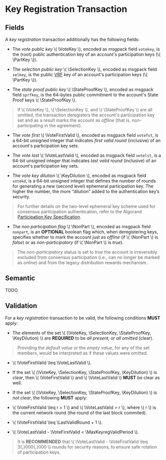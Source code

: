 $$
\newcommand \PartKey {\mathrm{PartKey}}
\newcommand \VoteKey {\mathrm{vpk}}
\newcommand \SelectionKey {\mathrm{spk}}
\newcommand \StateProofKey {\mathrm{sppk}}
\newcommand \VoteFirstValid {v_\mathrm{fv}}
\newcommand \VoteLastValid {v_\mathrm{lv}}
\newcommand \KeyDilution {\mathrm{KeyDilution}}
\newcommand \NonPart {\mathrm{nonpart}}
\newcommand \LastValidRound {r_\mathrm{lv}}
\newcommand \MaxKeyregValidPeriod {K_{\Delta r,\max}}
$$

# Key Registration Transaction

## Fields

A _key registration_ transaction additionally has the following fields:

- The _vote public key_ \\( \VoteKey \\), encoded as msgpack field `votekey`, is
the (root) public authentication key of an account's participation keys (\\( \PartKey \\)).

- The _selection public key_ \\( \SelectionKey \\), encoded as msgpack field `selkey`,
is the public [VRF]() key of an account's participation keys (\\( \PartKey \\)). 

- The _state proof public key_ \\( \StateProofKey \\), encoded as msgpack field `sprfkey`,
is the 64-bytes public commitment to the account's State Proof keys \\( \StateProofKey \\).

> If \\( \VoteKey \\), \\( \SelectionKey \\), and \\( \StateProofKey \\) are all
> omitted, the transaction deregisters the account's participation key set and as
> a result marks the account as _offline_ (that is, non-participating in the agreement).

- The _vote first_ \\( \VoteFirstValid \\), encoded as msgpack field `votefst`, is
a 64-bit unsigned integer that indicates _first valid round_ (inclusive) of an account's
participation key sets.

- The _vote last_ \\( \VoteLastValid \\), encoded as msgpack field `votelst`, is
a 64-bit unsigned integer that indicates _last valid round_ (inclusive) of an account's
participation key sets.

- The _vote key dilution_ \\( \KeyDilution \\), encoded as msgpack field `votekd`,
is a 64-bit unsigned integer that defines the number of rounds for generating a new
(second level) ephemeral participation key. The higher the number, the more “dilution”
added to the authentication key’s security.

> For further details on the two-level ephemeral key scheme used for consensus participation
> authentication, refer to the Algorand [Participation Key Specification]().

- The _non participation flag_ \\( \NonPart \\), encoded as msgpack field `nonpart`,
is an **OPTIONAL** boolean flag which, when deregistering keys, specifies whether
to mark the account just as _offline_ (if \\( \NonPart \\) is _false_) or as _non-participatory_
(if \\( \NonPart \\) is _true_).

> The _non-participatory_ status is set to _true_ the account is irreversibly excluded
> from consensus participation (i.e., can no longer be marked as _online_) and from
> the legacy distribution rewards mechanism.

## Semantic

TODO

## Validation

For a _key registration_ transaction to be valid, the following conditions **MUST** apply:

- The elements of the set \\( (\VoteKey, \SelectionKey, \StateProofKey, \KeyDilution) \\)
are **REQUIRED** to be _all present_, or _all omitted_ (clear).

> Providing the _default value_ or the _empty value_, for any of the set members,
> would be interpreted as if these values were omitted.

- \\( \VoteFirstValid \leq \VoteLastValid \\).

- If the set \\( (\VoteKey, \SelectionKey, \StateProofKey, \KeyDilution) \\) is
_clear_, then \\( \VoteFirstValid \\) and \\( \VoteLastValid \\) **MUST** be clear
as well.

- If the set \\( (\VoteKey, \SelectionKey, \StateProofKey, \KeyDilution) \\) is
_not clear_, the following **MUST** apply:

<!-- TODO: Verify the correctness of the following with respect to the implementation -->

  - \\( \VoteFirstValid \leq r + 1 \\) and \\( \VoteLastValid > r \\), where \\( r \\)
  is the current network round (the round of the last block commited).

  - \\( \VoteFirstValid \leq \LastValidRound + 1 \\).

  - \\( \VoteLastValid - \VoteFirstValid < \MaxKeyregValidPeriod \\).

> It is **RECOMMENDED** that \\( \VoteLastValid - \VoteFirstValid \leq 3{,}000{,}000 \\)
> rounds for security reasons, to ensure safe rotation of participation keys.